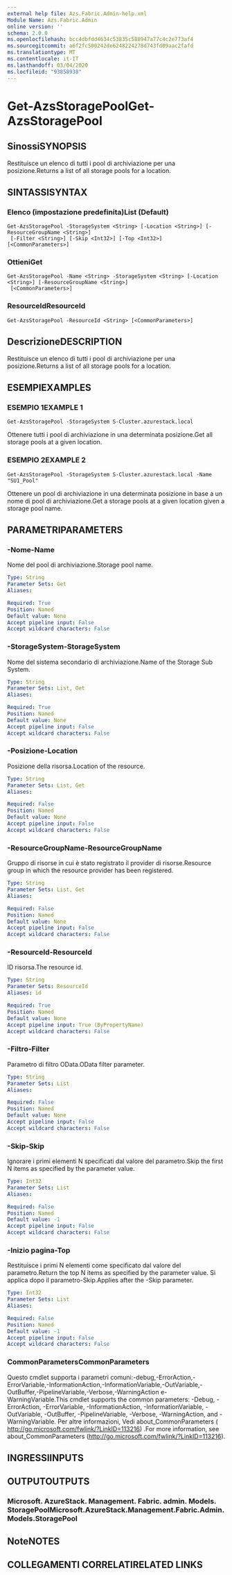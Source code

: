 ```yaml
---
external help file: Azs.Fabric.Admin-help.xml
Module Name: Azs.Fabric.Admin
online version: ''
schema: 2.0.0
ms.openlocfilehash: bcc4dbfdd4634c53835c588947a77c4c2e773af4
ms.sourcegitcommit: a6f2fc500242de6248224278d743fd09aac2fafd
ms.translationtype: MT
ms.contentlocale: it-IT
ms.lasthandoff: 03/04/2020
ms.locfileid: "93858938"
---
```

# <span data-ttu-id="256f2-101">Get-AzsStoragePool</span><span class="sxs-lookup"><span data-stu-id="256f2-101">Get-AzsStoragePool</span></span>

## <span data-ttu-id="256f2-102">Sinossi</span><span class="sxs-lookup"><span data-stu-id="256f2-102">SYNOPSIS</span></span>
<span data-ttu-id="256f2-103">Restituisce un elenco di tutti i pool di archiviazione per una posizione.</span><span class="sxs-lookup"><span data-stu-id="256f2-103">Returns a list of all storage pools for a location.</span></span>

## <span data-ttu-id="256f2-104">SINTASSI</span><span class="sxs-lookup"><span data-stu-id="256f2-104">SYNTAX</span></span>

### <span data-ttu-id="256f2-105">Elenco (impostazione predefinita)</span><span class="sxs-lookup"><span data-stu-id="256f2-105">List (Default)</span></span>
```
Get-AzsStoragePool -StorageSystem <String> [-Location <String>] [-ResourceGroupName <String>]
 [-Filter <String>] [-Skip <Int32>] [-Top <Int32>] [<CommonParameters>]
```

### <span data-ttu-id="256f2-106">Ottieni</span><span class="sxs-lookup"><span data-stu-id="256f2-106">Get</span></span>
```
Get-AzsStoragePool -Name <String> -StorageSystem <String> [-Location <String>] [-ResourceGroupName <String>]
 [<CommonParameters>]
```

### <span data-ttu-id="256f2-107">ResourceId</span><span class="sxs-lookup"><span data-stu-id="256f2-107">ResourceId</span></span>
```
Get-AzsStoragePool -ResourceId <String> [<CommonParameters>]
```

## <span data-ttu-id="256f2-108">Descrizione</span><span class="sxs-lookup"><span data-stu-id="256f2-108">DESCRIPTION</span></span>
<span data-ttu-id="256f2-109">Restituisce un elenco di tutti i pool di archiviazione per una posizione.</span><span class="sxs-lookup"><span data-stu-id="256f2-109">Returns a list of all storage pools for a location.</span></span>

## <span data-ttu-id="256f2-110">ESEMPI</span><span class="sxs-lookup"><span data-stu-id="256f2-110">EXAMPLES</span></span>

### <span data-ttu-id="256f2-111">ESEMPIO 1</span><span class="sxs-lookup"><span data-stu-id="256f2-111">EXAMPLE 1</span></span>
```
Get-AzsStoragePool -StorageSystem S-Cluster.azurestack.local
```

<span data-ttu-id="256f2-112">Ottenere tutti i pool di archiviazione in una determinata posizione.</span><span class="sxs-lookup"><span data-stu-id="256f2-112">Get all storage pools at a given location.</span></span>

### <span data-ttu-id="256f2-113">ESEMPIO 2</span><span class="sxs-lookup"><span data-stu-id="256f2-113">EXAMPLE 2</span></span>
```
Get-AzsStoragePool -StorageSystem S-Cluster.azurestack.local -Name "SU1_Pool"
```

<span data-ttu-id="256f2-114">Ottenere un pool di archiviazione in una determinata posizione in base a un nome di pool di archiviazione.</span><span class="sxs-lookup"><span data-stu-id="256f2-114">Get a storage pools at a given location given a storage pool name.</span></span>

## <span data-ttu-id="256f2-115">PARAMETRI</span><span class="sxs-lookup"><span data-stu-id="256f2-115">PARAMETERS</span></span>

### <span data-ttu-id="256f2-116">-Nome</span><span class="sxs-lookup"><span data-stu-id="256f2-116">-Name</span></span>
<span data-ttu-id="256f2-117">Nome del pool di archiviazione.</span><span class="sxs-lookup"><span data-stu-id="256f2-117">Storage pool name.</span></span>

```yaml
Type: String
Parameter Sets: Get
Aliases:

Required: True
Position: Named
Default value: None
Accept pipeline input: False
Accept wildcard characters: False
```

### <span data-ttu-id="256f2-118">-StorageSystem</span><span class="sxs-lookup"><span data-stu-id="256f2-118">-StorageSystem</span></span>
<span data-ttu-id="256f2-119">Nome del sistema secondario di archiviazione.</span><span class="sxs-lookup"><span data-stu-id="256f2-119">Name of the Storage Sub System.</span></span>

```yaml
Type: String
Parameter Sets: List, Get
Aliases:

Required: True
Position: Named
Default value: None
Accept pipeline input: False
Accept wildcard characters: False
```

### <span data-ttu-id="256f2-120">-Posizione</span><span class="sxs-lookup"><span data-stu-id="256f2-120">-Location</span></span>
<span data-ttu-id="256f2-121">Posizione della risorsa.</span><span class="sxs-lookup"><span data-stu-id="256f2-121">Location of the resource.</span></span>

```yaml
Type: String
Parameter Sets: List, Get
Aliases:

Required: False
Position: Named
Default value: None
Accept pipeline input: False
Accept wildcard characters: False
```

### <span data-ttu-id="256f2-122">-ResourceGroupName</span><span class="sxs-lookup"><span data-stu-id="256f2-122">-ResourceGroupName</span></span>
<span data-ttu-id="256f2-123">Gruppo di risorse in cui è stato registrato il provider di risorse.</span><span class="sxs-lookup"><span data-stu-id="256f2-123">Resource group in which the resource provider has been registered.</span></span>

```yaml
Type: String
Parameter Sets: List, Get
Aliases:

Required: False
Position: Named
Default value: None
Accept pipeline input: False
Accept wildcard characters: False
```

### <span data-ttu-id="256f2-124">-ResourceId</span><span class="sxs-lookup"><span data-stu-id="256f2-124">-ResourceId</span></span>
<span data-ttu-id="256f2-125">ID risorsa.</span><span class="sxs-lookup"><span data-stu-id="256f2-125">The resource id.</span></span>

```yaml
Type: String
Parameter Sets: ResourceId
Aliases: id

Required: True
Position: Named
Default value: None
Accept pipeline input: True (ByPropertyName)
Accept wildcard characters: False
```

### <span data-ttu-id="256f2-126">-Filtro</span><span class="sxs-lookup"><span data-stu-id="256f2-126">-Filter</span></span>
<span data-ttu-id="256f2-127">Parametro di filtro OData.</span><span class="sxs-lookup"><span data-stu-id="256f2-127">OData filter parameter.</span></span>

```yaml
Type: String
Parameter Sets: List
Aliases:

Required: False
Position: Named
Default value: None
Accept pipeline input: False
Accept wildcard characters: False
```

### <span data-ttu-id="256f2-128">-Skip</span><span class="sxs-lookup"><span data-stu-id="256f2-128">-Skip</span></span>
<span data-ttu-id="256f2-129">Ignorare i primi elementi N specificati dal valore del parametro.</span><span class="sxs-lookup"><span data-stu-id="256f2-129">Skip the first N items as specified by the parameter value.</span></span>

```yaml
Type: Int32
Parameter Sets: List
Aliases:

Required: False
Position: Named
Default value: -1
Accept pipeline input: False
Accept wildcard characters: False
```

### <span data-ttu-id="256f2-130">-Inizio pagina</span><span class="sxs-lookup"><span data-stu-id="256f2-130">-Top</span></span>
<span data-ttu-id="256f2-131">Restituisce i primi N elementi come specificato dal valore del parametro.</span><span class="sxs-lookup"><span data-stu-id="256f2-131">Return the top N items as specified by the parameter value.</span></span>
<span data-ttu-id="256f2-132">Si applica dopo il parametro-Skip.</span><span class="sxs-lookup"><span data-stu-id="256f2-132">Applies after the -Skip parameter.</span></span>

```yaml
Type: Int32
Parameter Sets: List
Aliases:

Required: False
Position: Named
Default value: -1
Accept pipeline input: False
Accept wildcard characters: False
```

### <span data-ttu-id="256f2-133">CommonParameters</span><span class="sxs-lookup"><span data-stu-id="256f2-133">CommonParameters</span></span>
<span data-ttu-id="256f2-134">Questo cmdlet supporta i parametri comuni:-debug,-ErrorAction,-ErrorVariable,-InformationAction,-InformationVariable,-OutVariable,-OutBuffer,-PipelineVariable,-Verbose,-WarningAction e-WarningVariable.</span><span class="sxs-lookup"><span data-stu-id="256f2-134">This cmdlet supports the common parameters: -Debug, -ErrorAction, -ErrorVariable, -InformationAction, -InformationVariable, -OutVariable, -OutBuffer, -PipelineVariable, -Verbose, -WarningAction, and -WarningVariable.</span></span> <span data-ttu-id="256f2-135">Per altre informazioni, Vedi about_CommonParameters ( http://go.microsoft.com/fwlink/?LinkID=113216) .</span><span class="sxs-lookup"><span data-stu-id="256f2-135">For more information, see about_CommonParameters (http://go.microsoft.com/fwlink/?LinkID=113216).</span></span>

## <span data-ttu-id="256f2-136">INGRESSI</span><span class="sxs-lookup"><span data-stu-id="256f2-136">INPUTS</span></span>

## <span data-ttu-id="256f2-137">OUTPUT</span><span class="sxs-lookup"><span data-stu-id="256f2-137">OUTPUTS</span></span>

### <span data-ttu-id="256f2-138">Microsoft. AzureStack. Management. Fabric. admin. Models. StoragePool</span><span class="sxs-lookup"><span data-stu-id="256f2-138">Microsoft.AzureStack.Management.Fabric.Admin.Models.StoragePool</span></span>

## <span data-ttu-id="256f2-139">Note</span><span class="sxs-lookup"><span data-stu-id="256f2-139">NOTES</span></span>

## <span data-ttu-id="256f2-140">COLLEGAMENTI CORRELATI</span><span class="sxs-lookup"><span data-stu-id="256f2-140">RELATED LINKS</span></span>
